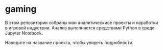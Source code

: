 # gaming
В этом репозитории собраны мои аналитическисе проекты и наработки в игровой индустрии. Анализ выполняется средствами Python в среде Jupyter Notebook. 

Наведите на название проекта, чтобы увидеть подробности.
